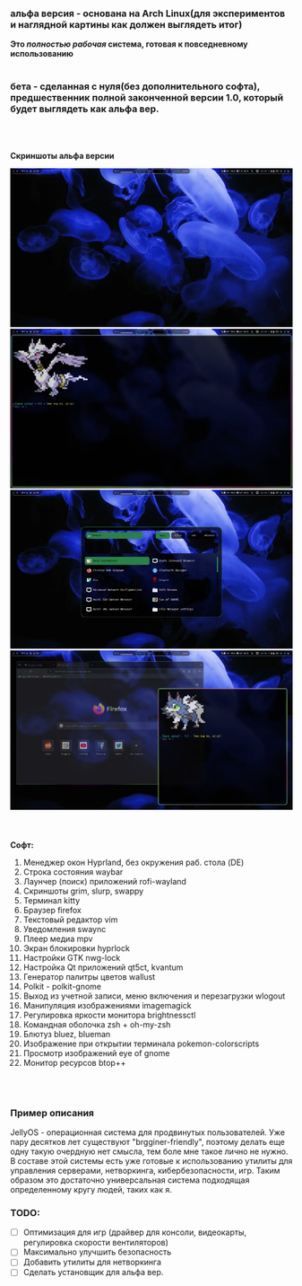 ### альфа версия - основана на Arch Linux(для экспериментов и наглядной картины как должен выглядеть итог) <br />
**Это _полностью рабочая_ система, готовая к повседневному использованию** <br />
<br />

### бета - сделанная с нуля(без дополнительного софта), предшественник полной законченной версии 1.0, который будет выглядеть как альфа вер. <br />
<br />
<br />

**Скриншоты альфа версии** <br />

![alt text](https://github.com/seroquell3/JellyOS/blob/main/screenshots/1)
![alt text](https://github.com/seroquell3/JellyOS/blob/main/screenshots/2)
![alt text](https://github.com/seroquell3/JellyOS/blob/main/screenshots/3)
![alt text](https://github.com/seroquell3/JellyOS/blob/main/screenshots/4) <br />
<br />
<br />  
**Софт:** <br />
1. Менеджер окон Hyprland, без окружения раб. стола (DE) <br />
2. Строка состояния waybar <br />
3. Лаунчер (поиск) приложений rofi-wayland <br />
4. Скриншоты grim, slurp, swappy <br />
5. Терминал kitty <br />
6. Браузер firefox <br />
7. Текстовый редактор vim <br />
8. Уведомления swaync <br />
9. Плеер медиа mpv <br />
10. Экран блокировки hyprlock <br />
11. Настройки GTK nwg-lock <br />
12. Настройка Qt приложений qt5ct, kvantum <br />
13. Генератор палитры цветов wallust <br />
14. Polkit - polkit-gnome <br />
15. Выход из учетной записи, меню включения и перезагрузки wlogout <br />
16. Манипуляция изображениями imagemagick <br />
17. Регулировка яркости монитора brightnessctl <br />
18. Командная оболочка zsh + oh-my-zsh <br />
19. Блютуз bluez, blueman <br />
20. Изображение при открытии терминала pokemon-colorscripts <br />
21. Просмотр изображений eye of gnome <br />
22. Монитор ресурсов btop++ <br />
<br />
<br />

### Пример описания <br />
JellyOS - операционная система для продвинутых пользователей. Уже пару десятков лет существуют "brgginer-friendly", поэтому делать еще одну такую очердную нет смысла, тем боле мне такое лично не нужно. <br />
В составе этой системы есть уже готовые к использованию утилиты для управления серверами, нетворкинга, кибербезопасности, игр. Таким образом это достаточно универсальная система подходящая определенному кругу людей, таких как я. 

### TODO: <br />
- [ ] Оптимизация для игр (драйвер для консоли, видеокарты, регулировка скорости вентиляторов) <br />
- [ ] Максимально улучшить безопасность <br />
- [ ] Добавить утилиты для нетворкинга <br />
- [ ] Сделать установщик для альфа вер. <br />
